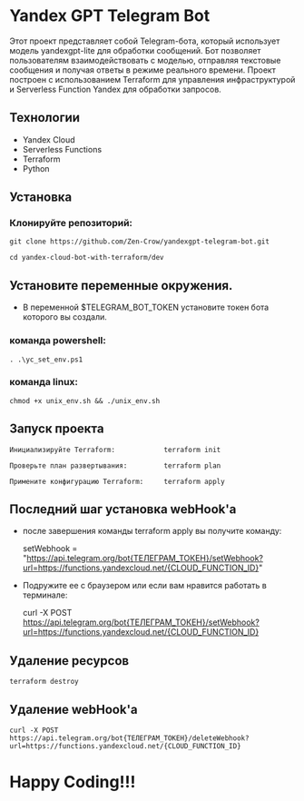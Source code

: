 # Yandex GPT Telegram Bot

Этот проект представляет собой Telegram-бота, который использует модель yandexgpt-lite для обработки сообщений. Бот позволяет пользователям взаимодействовать с моделью, отправляя текстовые сообщения и получая ответы в режиме реального времени. Проект построен с использованием Terraform для управления инфраструктурой и Serverless Function Yandex для обработки запросов.


## Технологии
  - Yandex Cloud
  - Serverless Functions
  - Terraform
  - Python

## Установка

### Клонируйте репозиторий:

    git clone https://github.com/Zen-Crow/yandexgpt-telegram-bot.git

    cd yandex-cloud-bot-with-terraform/dev

## Установите переменные окружения.

 - В переменной $TELEGRAM_BOT_TOKEN установите токен бота которого вы создали.

### команда powershell:

    . .\yc_set_env.ps1

### команда linux:

    chmod +x unix_env.sh && ./unix_env.sh


## Запуск проекта

    Инициализируйте Terraform:            terraform init

    Проверьте план развертывания:         terraform plan

    Примените конфигурацию Terraform:     terraform apply


## Последний шаг установка webHook'a

 - после завершения команды terraform apply вы получите команду:

    setWebhook = "https://api.telegram.org/bot{ТЕЛЕГРАМ_ТОКЕН}/setWebhook?url=https://functions.yandexcloud.net/{CLOUD_FUNCTION_ID}"

 - Подружите ее с браузером или если вам нравится работать в терминале:

    curl -X POST https://api.telegram.org/bot{ТЕЛЕГРАМ_ТОКЕН}/setWebhook?url=https://functions.yandexcloud.net/{CLOUD_FUNCTION_ID}


## Удаление ресурсов 

    terraform destroy

## Удаление webHook'a

    curl -X POST https://api.telegram.org/bot{ТЕЛЕГРАМ_ТОКЕН}/deleteWebhook?url=https://functions.yandexcloud.net/{CLOUD_FUNCTION_ID}


# Happy Coding!!!